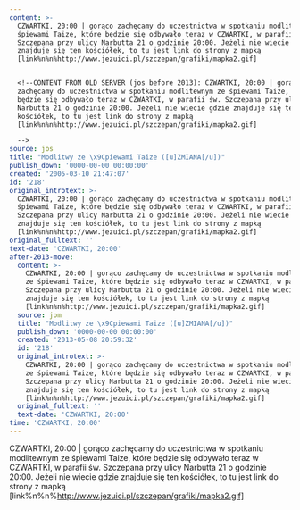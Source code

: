 ```yaml
---
content: >-
  CZWARTKI, 20:00 | gorąco zachęcamy do uczestnictwa w spotkaniu modlitewnym ze
  śpiewami Taize, które będzie się odbywało teraz w CZWARTKI, w parafii św.
  Szczepana przy ulicy Narbutta 21 o godzinie 20:00. Jeżeli nie wiecie gdzie
  znajduje się ten kościółek, to tu jest link do strony z mapką
  [link%n%n%http://www.jezuici.pl/szczepan/grafiki/mapka2.gif]


  <!--CONTENT FROM OLD SERVER (jos before 2013): CZWARTKI, 20:00 | gorąco
  zachęcamy do uczestnictwa w spotkaniu modlitewnym ze śpiewami Taize, które
  będzie się odbywało teraz w CZWARTKI, w parafii św. Szczepana przy ulicy
  Narbutta 21 o godzinie 20:00. Jeżeli nie wiecie gdzie znajduje się ten
  kościółek, to tu jest link do strony z mapką
  [link%n%n%http://www.jezuici.pl/szczepan/grafiki/mapka2.gif]

  -->
source: jos
title: "Modlitwy ze \x9Cpiewami Taize ([u]ZMIANA[/u])"
publish_down: '0000-00-00 00:00:00'
created: '2005-03-10 21:47:07'
id: '218'
original_introtext: >-
  CZWARTKI, 20:00 | gorąco zachęcamy do uczestnictwa w spotkaniu modlitewnym ze
  śpiewami Taize, które będzie się odbywało teraz w CZWARTKI, w parafii św.
  Szczepana przy ulicy Narbutta 21 o godzinie 20:00. Jeżeli nie wiecie gdzie
  znajduje się ten kościółek, to tu jest link do strony z mapką
  [link%n%n%http://www.jezuici.pl/szczepan/grafiki/mapka2.gif]
original_fulltext: ''
text-date: 'CZWARTKI, 20:00'
after-2013-move:
  content: >-
    CZWARTKI, 20:00 | gorąco zachęcamy do uczestnictwa w spotkaniu modlitewnym
    ze śpiewami Taize, które będzie się odbywało teraz w CZWARTKI, w parafii św.
    Szczepana przy ulicy Narbutta 21 o godzinie 20:00. Jeżeli nie wiecie gdzie
    znajduje się ten kościółek, to tu jest link do strony z mapką
    [link%n%n%http://www.jezuici.pl/szczepan/grafiki/mapka2.gif]
  source: jom
  title: "Modlitwy ze \x9Cpiewami Taize ([u]ZMIANA[/u])"
  publish_down: '0000-00-00 00:00:00'
  created: '2013-05-08 20:59:32'
  id: '218'
  original_introtext: >-
    CZWARTKI, 20:00 | gorąco zachęcamy do uczestnictwa w spotkaniu modlitewnym
    ze śpiewami Taize, które będzie się odbywało teraz w CZWARTKI, w parafii św.
    Szczepana przy ulicy Narbutta 21 o godzinie 20:00. Jeżeli nie wiecie gdzie
    znajduje się ten kościółek, to tu jest link do strony z mapką
    [link%n%n%http://www.jezuici.pl/szczepan/grafiki/mapka2.gif]
  original_fulltext: ''
  text-date: 'CZWARTKI, 20:00'
time: 'CZWARTKI, 20:00'
---
```

CZWARTKI, 20:00 | gorąco zachęcamy do uczestnictwa w spotkaniu modlitewnym ze śpiewami Taize, które będzie się odbywało teraz w CZWARTKI, w parafii św. Szczepana przy ulicy Narbutta 21 o godzinie 20:00. Jeżeli nie wiecie gdzie znajduje się ten kościółek, to tu jest link do strony z mapką [link%n%n%http://www.jezuici.pl/szczepan/grafiki/mapka2.gif]

<!--CONTENT FROM OLD SERVER (jos before 2013): CZWARTKI, 20:00 | gorąco zachęcamy do uczestnictwa w spotkaniu modlitewnym ze śpiewami Taize, które będzie się odbywało teraz w CZWARTKI, w parafii św. Szczepana przy ulicy Narbutta 21 o godzinie 20:00. Jeżeli nie wiecie gdzie znajduje się ten kościółek, to tu jest link do strony z mapką [link%n%n%http://www.jezuici.pl/szczepan/grafiki/mapka2.gif]
-->

<!--{{json:{"created_date":"2005-03-10 21:47:07","publish_down":"0000-00-00 00:00:00","id":"218"}}}-->